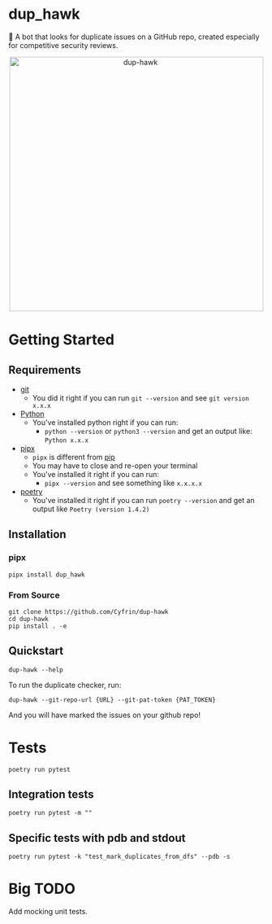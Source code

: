 # dup_hawk

🦅 A bot that looks for duplicate issues on a GitHub repo, created especially for competitive security reviews. 

<!-- use html to import an image -->
<p align="center">
  <img src="./img/dups.png" alt="dup-hawk" width="500"/>
</p>


# Getting Started
## Requirements

- [git](https://git-scm.com/book/en/v2/Getting-Started-Installing-Git)
  - You did it right if you can run `git --version` and see `git version x.x.x`
- [Python](https://www.python.org/downloads/)
  - You've installed python right if you can run:
    - `python --version` or `python3 --version` and get an output like: `Python x.x.x`
- [pipx](https://pypa.github.io/pipx/installation/)
  - `pipx` is different from [pip](https://pypi.org/project/pip/)
  - You may have to close and re-open your terminal
  - You've installed it right if you can run:
    - `pipx --version` and see something like `x.x.x.x`
- [poetry](https://python-poetry.org/docs/)
  - You've installed it right if you can run `poetry --version` and get an output like `Poetry (version 1.4.2)`

## Installation

### pipx

```
pipx install dup_hawk
```

### From Source

```
git clone https://github.com/Cyfrin/dup-hawk
cd dup-hawk
pip install . -e
```

## Quickstart 

```
dup-hawk --help
```

To run the duplicate checker, run:

```
dup-hawk --git-repo-url {URL} --git-pat-token {PAT_TOKEN}
```

And you will have marked the issues on your github repo!

# Tests

```
poetry run pytest
```

## Integration tests

```
poetry run pytest -m ""
```

## Specific tests with pdb and stdout

```
poetry run pytest -k "test_mark_duplicates_from_dfs" --pdb -s
```

# Big TODO

Add mocking unit tests. 
